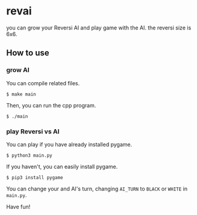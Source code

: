 # revai
you can grow your Reversi AI and play game with the AI.
the reversi size is 6x6.

## How to use
### grow AI
You can compile related files.

`$ make main`

Then, you can run the cpp program.

`$ ./main`


### play Reversi vs AI
You can play if you have already installed pygame.

`$ python3 main.py`

If you haven't, you can easily install pygame.

`$ pip3 install pygame`

You can change your and AI's turn, changing `AI_TURN` to `BLACK` or `WHITE` in `main.py`.

Have fun!
